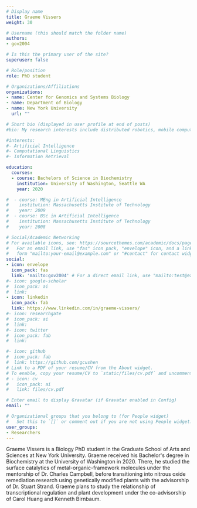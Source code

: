 ```yaml
---
# Display name
title: Graeme Vissers
weight: 30

# Username (this should match the folder name)
authors:
- gov2004

# Is this the primary user of the site?
superuser: false

# Role/position
role: PhD student

# Organizations/Affiliations
organizations:
- name: Center for Genomics and Systems Biology
- name: Department of Biology
- name: New York University
  url: ""

# Short bio (displayed in user profile at end of posts)
#bio: My research interests include distributed robotics, mobile computing and programmable matter.

#interests:
#- Artificial Intelligence
#- Computational Linguistics
#- Information Retrieval

education:
  courses:
  - course: Bachelors of Science in Biochemistry
    institution: University of Washington, Seattle WA
    year: 2020

#  - course: MEng in Artificial Intelligence
#    institution: Massachusetts Institute of Technology
#    year: 2009
#  - course: BSc in Artificial Intelligence
#    institution: Massachusetts Institute of Technology
#    year: 2008

# Social/Academic Networking
# For available icons, see: https://sourcethemes.com/academic/docs/page-builder/#icons
#   For an email link, use "fas" icon pack, "envelope" icon, and a link in the
#   form "mailto:your-email@example.com" or "#contact" for contact widget.
social:
- icon: envelope
  icon_pack: fas
  link: 'mailto:gov2004' # For a direct email link, use "mailto:test@example.org".
#- icon: google-scholar
#  icon_pack: ai
#  link: 
- icon: linkedin
  icon_pack: fab
  link: https://www.linkedin.com/in/graeme-vissers/
#- icon: researchgate
#  icon_pack: ai
#  link: 
#- icon: twitter
#  icon_pack: fab
#  link: 

#- icon: github
#  icon_pack: fab
#  link: https://github.com/gcushen
# Link to a PDF of your resume/CV from the About widget.
# To enable, copy your resume/CV to `static/files/cv.pdf` and uncomment the lines below.
# - icon: cv
#   icon_pack: ai
#   link: files/cv.pdf

# Enter email to display Gravatar (if Gravatar enabled in Config)
email: ""

# Organizational groups that you belong to (for People widget)
#   Set this to `[]` or comment out if you are not using People widget.
user_groups:
- Researchers
---
```


Graeme Vissers is a Biology PhD student in the Graduate School of Arts and Sciences at New York University. Graeme received his Bachelor's degree in Biochemistry at the University of Washington in 2020. There, he studied the surface catalytics of metal-organic-framework molecules under the mentorship of Dr. Charles Campbell, before transitioning into nitrous oxide remediation research using genetically modified plants with the advisorship of Dr. Stuart Strand. Graeme plans to study the relationship of transcriptional regulation and plant development under the co-advisorship of Carol Huang and Kenneth Birnbaum.


